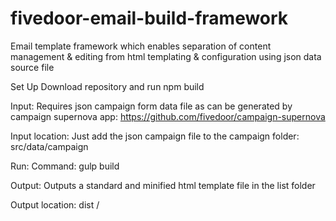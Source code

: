 # fivedoor-email-build-framework

Email template framework which enables separation of content management & editing from html templating & configuration using json data source file

Set Up 
Download repository and run npm build 

Input: 
Requires json campaign form data file as can be generated by campaign supernova app:
https://github.com/fivedoor/campaign-supernova

Input location:
Just add the json campaign file to the campaign folder: 
src/data/campaign 

Run: 
Command: gulp build


Output:
Outputs a standard and minified html template file in the list folder

Output location:
dist /
